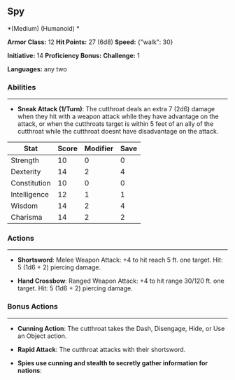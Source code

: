 ## Spy
*(Medium) (Humanoid) *

**Armor Class:** 12
**Hit Points:** 27 (6d8)
**Speed:** {"walk": 30}

**Initiative:** 14
**Proficiency Bonus:**
**Challenge:** 1

**Languages:** any two

### Abilities
 --- 
- **Sneak Attack (1/Turn)**: The cutthroat deals an extra 7 (2d6) damage when they hit with a weapon attack while they have advantage on the attack, or when the cutthroats target is within 5 feet of an ally of the cutthroat while the cutthroat doesnt have disadvantage on the attack.



| Stat | Score | Modifier | Save |
| ---- | ---- | ---- | ---- |
| Strength | 10 | 0 | 0 |
| Dexterity | 14 | 2 | 4 |
| Constitution | 10 | 0 | 0 |
| Intelligence | 12 | 1 | 1 |
| Wisdom | 14 | 2 | 4 |
| Charisma | 14 | 2 | 2 |

### Actions
 --- 
- **Shortsword**: Melee Weapon Attack: +4 to hit  reach 5 ft.  one target. Hit: 5 (1d6 + 2) piercing damage.

- **Hand Crossbow**: Ranged Weapon Attack: +4 to hit  range 30/120 ft.  one target. Hit: 5 (1d6 + 2) piercing damage.

### Bonus Actions
 --- 
- **Cunning Action**: The cutthroat takes the Dash, Disengage, Hide, or Use an Object action.

- **Rapid Attack**: The cutthroat attacks with their shortsword.

- **Spies use cunning and stealth to secretly gather information for nations**: 


